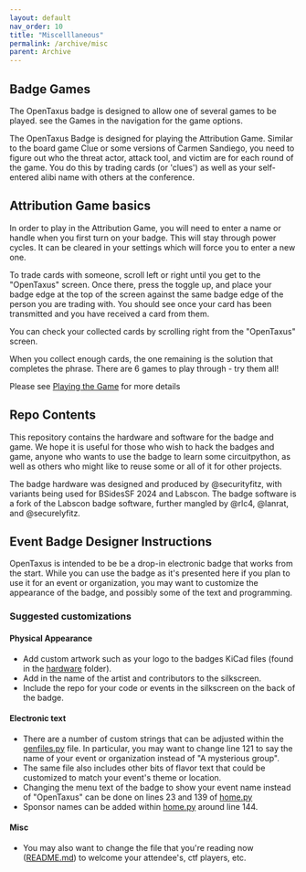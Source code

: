```yaml
---
layout: default
nav_order: 10
title: "Miscelllaneous"
permalink: /archive/misc
parent: Archive
---
```


## Badge Games

The OpenTaxus badge is designed to allow one of several games to be played.
see the Games in the navigation for the game options.

The OpenTaxus Badge is designed for playing the Attribution Game.
Similar to the board game Clue or some versions of Carmen Sandiego,
you need to figure out who the threat actor, attack tool, and victim
are for each round of the game. You do this by trading cards (or
'clues') as well as your self-entered alibi name with others
at the conference.

## Attribution Game basics

In order to play in the Attribution Game, you will need to enter a name or
handle when you first turn on your badge. This will stay through power cycles.
It can be cleared in your settings which will force you to enter a new one.

To trade cards with someone, scroll left or right until you get to the
"OpenTaxus" screen. Once there, press the toggle up, and place your badge edge
at the top of the screen against the same badge edge of the person you are
trading with. You should see once your card has been transmitted and you have
received a card from them.

You can check your collected cards by scrolling right from the "OpenTaxus"
screen.

When you collect enough cards, the one remaining is the solution that completes
the phrase. There are 6 games to play through - try them all!

Please see [Playing the Game](docs/GAME.md) for more details

## Repo Contents

This repository contains the hardware and software for the badge and game. We
hope it is useful for those who wish to hack the badges and game, anyone who
wants to use the badge to learn some circuitpython, as well as others who might
like to reuse some or all of it for other projects.

The badge hardware was designed and produced by @securityfitz, with variants
being used for BSidesSF 2024 and Labscon. The badge software is a fork of the
Labscon badge software, further mangled by @rlc4, @lanrat, and @securelyfitz.

## Event Badge Designer Instructions

OpenTaxus is intended to be be a drop-in electronic badge that works from the
start. While you can use the badge as it's presented here if you plan to use it
for an event or organization, you may want to customize the appearance of the
badge, and possibly some of the text and programming.

### Suggested customizations

#### Physical Appearance

* Add custom artwork such as your logo to the badges KiCad files (found in the
[hardware](/hardware) folder).
* Add in the name of the artist and contributors to the silkscreen.
* Include the repo for your code or events in the silkscreen on the back of the
badge.

#### Electronic text

* There are a number of custom strings that can be adjusted within the
[genfiles.py](./configs/genfiles.py) file. In particular, you may want to
change line 121 to say the name of your event or organization instead of "A
mysterious group".
* The same file also includes other bits of flavor text that could be
customized to match your event's theme or location.
* Changing the menu text of the badge to show your event name instead of
"OpenTaxus" can be done on lines 23 and 139 of [home.py](./software/home.py)
* Sponsor names can be added within [home.py](./software/home.py) around line 144.

#### Misc

* You may also want to change the file that you're reading now
([README.md](README.md)) to welcome your attendee's, ctf players, etc.
